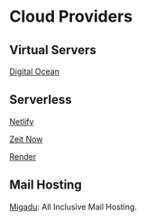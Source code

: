 
Cloud Providers
===============

Virtual Servers
---------------

[Digital Ocean](https://www.digitalocean.com/)


Serverless
----------

[Netlify](https://www.netlify.com/)

[Zeit Now](https://zeit.co/)

[Render](https://render.com)


Mail Hosting
------------

[Migadu](https://www.migadu.com/en/index.html): All Inclusive Mail Hosting.